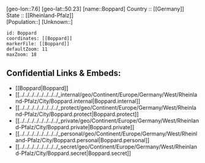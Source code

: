 ﻿---
location: [50.23,7.6] 
mapzoom: [7,12] 
mapmarker: city 
type: City
tags:
- geo/City


SpocWebEntityId: 29270
isDeleted: false
confidential: public

---
[geo-lon::7.6] 
[geo-lat::50.23] 
[name::Boppard] 
Country :: [[Germany]]  
State :: [[Rheinland-Pfalz]]  
[Population::] 
[Unknown::] 


```leaflet
id: Boppard
coordinates: [[Boppard]] 
markerFile: [[Boppard]] 
defaultZoom: 11 
maxZoom: 18
```


## Confidential Links & Embeds: 
- [[Boppard|Boppard]]  
- [[../../../../../../../../_internal/geo/Continent/Europe/Germany/West/Rheinland-Pfalz/City/Boppard.internal|Boppard.internal]] 
- [[../../../../../../../../_protect/geo/Continent/Europe/Germany/West/Rheinland-Pfalz/City/Boppard.protect|Boppard.protect]] 
- [[../../../../../../../../_private/geo/Continent/Europe/Germany/West/Rheinland-Pfalz/City/Boppard.private|Boppard.private]] 
- [[../../../../../../../../_personal/geo/Continent/Europe/Germany/West/Rheinland-Pfalz/City/Boppard.personal|Boppard.personal]] 
- [[../../../../../../../../_secret/geo/Continent/Europe/Germany/West/Rheinland-Pfalz/City/Boppard.secret|Boppard.secret]] 
